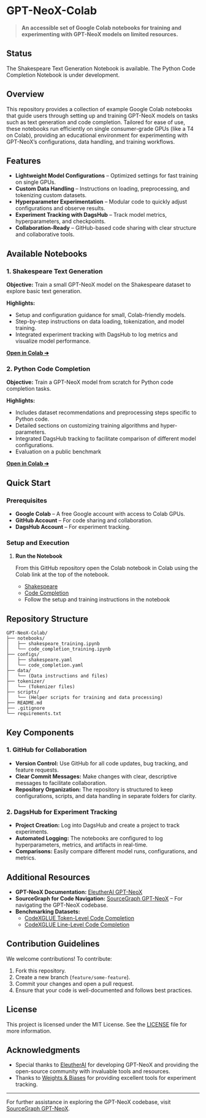 # GPT-NeoX-Colab

> **An accessible set of Google Colab notebooks for training and experimenting with GPT-NeoX models on limited resources.**

## Status

The Shakespeare Text Generation Notebook is available. The Python Code Completion Notebook is under development.

## Overview

This repository provides a collection of example Google Colab notebooks that guide users through setting up and training GPT-NeoX models on tasks such as text generation and code completion. Tailored for ease of use, these notebooks run efficiently on single consumer-grade GPUs (like a T4 on Colab), providing an educational environment for experimenting with GPT-NeoX’s configurations, data handling, and training workflows.

## Features

- **Lightweight Model Configurations** – Optimized settings for fast training on single GPUs.
- **Custom Data Handling** – Instructions on loading, preprocessing, and tokenizing custom datasets.
- **Hyperparameter Experimentation** – Modular code to quickly adjust configurations and observe results.
- **Experiment Tracking with DagsHub** – Track model metrics, hyperparameters, and checkpoints.
- **Collaboration-Ready** – GitHub-based code sharing with clear structure and collaborative tools.

## Available Notebooks

### 1. Shakespeare Text Generation

**Objective:** Train a small GPT-NeoX model on the Shakespeare dataset to explore basic text generation.

**Highlights:**

- Setup and configuration guidance for small, Colab-friendly models.
- Step-by-step instructions on data loading, tokenization, and model training.
- Integrated experiment tracking with DagsHub to log metrics and visualize model performance.

[**Open in Colab ➔**](notebooks/shakespeare_training.ipynb)

### 2. Python Code Completion

**Objective:** Train a GPT-NeoX model from scratch for Python code completion tasks.

**Highlights:**

- Includes dataset recommendations and preprocessing steps specific to Python code.
- Detailed sections on customizing training algorithms and hyper-parameters.
- Integrated DagsHub tracking to facilitate comparison of different model configurations.
- Evaluation on a public benchmark

[**Open in Colab ➔**](notebooks/code_completion_training.ipynb)

## Quick Start

### Prerequisites

- **Google Colab** – A free Google account with access to Colab GPUs.
- **GitHub Account** – For code sharing and collaboration.
- **DagsHub Account** – For experiment tracking.

### Setup and Execution

1. **Run the Notebook**

   From this GitHub repository open the Colab notebook in Colab using the Colab link at the top of the notebook.

   - [Shakespeare](notebooks/shakespeare_training.ipynb)
   - [Code Completion](notebooks/code_completion_training.ipynb)
   - Follow the setup and training instructions in the notebook

## Repository Structure

```
GPT-NeoX-Colab/
├── notebooks/
│   ├── shakespeare_training.ipynb
│   └── code_completion_training.ipynb
├── configs/
│   ├── shakespeare.yaml
│   └── code_completion.yaml
├── data/
│   └── (Data instructions and files)
├── tokenizer/
│   └── (Tokenizer files)
├── scripts/
│   └── (Helper scripts for training and data processing)
├── README.md
├── .gitignore
└── requirements.txt
```

## Key Components

### 1. GitHub for Collaboration

- **Version Control:** Use GitHub for all code updates, bug tracking, and feature requests.
- **Clear Commit Messages:** Make changes with clear, descriptive messages to facilitate collaboration.
- **Repository Organization:** The repository is structured to keep configurations, scripts, and data handling in separate folders for clarity.

### 2. DagsHub for Experiment Tracking

- **Project Creation:** Log into DagsHub and create a project to track experiments.
- **Automated Logging:** The notebooks are configured to log hyperparameters, metrics, and artifacts in real-time.
- **Comparisons:** Easily compare different model runs, configurations, and metrics.

## Additional Resources

- **GPT-NeoX Documentation:** [EleutherAI GPT-NeoX](https://github.com/EleutherAI/gpt-neox)
- **SourceGraph for Code Navigation:** [SourceGraph GPT-NeoX](https://sourcegraph.com/github.com/EleutherAI/gpt-neox) – For navigating the GPT-NeoX codebase.
- **Benchmarking Datasets:**
  - [CodeXGLUE Token-Level Code Completion](https://github.com/microsoft/CodeXGLUE/tree/main/Code-Code/CodeCompletion-token)
  - [CodeXGLUE Line-Level Code Completion](https://github.com/microsoft/CodeXGLUE/tree/main/Code-Code/CodeCompletion-line)

## Contribution Guidelines

We welcome contributions! To contribute:

1. Fork this repository.
2. Create a new branch (`feature/some-feature`).
3. Commit your changes and open a pull request.
4. Ensure that your code is well-documented and follows best practices.

## License

This project is licensed under the MIT License. See the [LICENSE](LICENSE) file for more information.

## Acknowledgments

- Special thanks to [EleutherAI](https://www.eleuther.ai/) for developing GPT-NeoX and providing the open-source community with invaluable tools and resources.
- Thanks to [Weights &amp; Biases](https://wandb.ai/) for providing excellent tools for experiment tracking.

---

For further assistance in exploring the GPT-NeoX codebase, visit [SourceGraph GPT-NeoX](https://sourcegraph.com/github.com/EleutherAI/gpt-neox).
